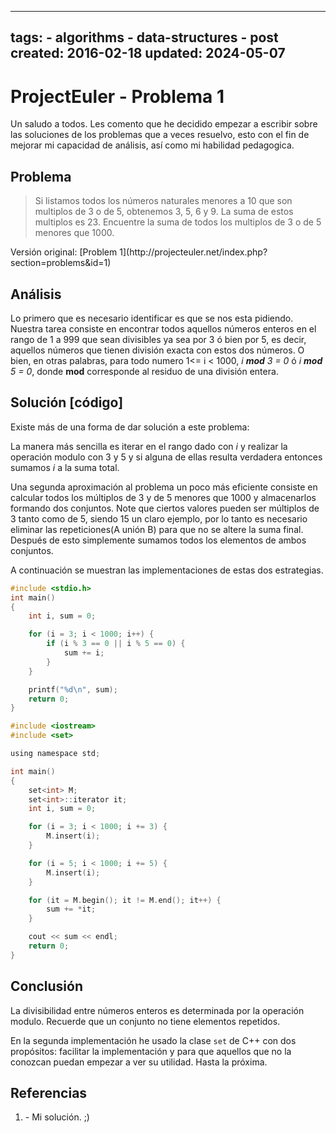 <!-- vim: set spelllang=es_MX: -->

---
tags:
    - algorithms
    - data-structures
    - post
created: 2016-02-18
updated: 2024-05-07
---
# ProjectEuler - Problema 1

Un saludo a todos. Les comento que he decidido empezar a escribir sobre las soluciones de los problemas que a veces resuelvo, esto con el fin de mejorar mi capacidad de análisis, así como mi habilidad pedagogica.

## Problema

<blockquote>
  Si listamos todos los números naturales menores a 10 que son multiplos de 3 o de 5, obtenemos 3, 5, 6 y 9. La suma de estos multiplos es 23.
  Encuentre la suma de todos los multiplos de 3 o de 5 menores que 1000.
</blockquote>
Versión original: [Problem 1](http://projecteuler.net/index.php?section=problems&id=1)


## Análisis
Lo primero que es necesario identificar  es que se  nos esta pidiendo. Nuestra tarea consiste en encontrar todos aquellos números enteros en el rango de 1 a 999 que sean divisibles ya sea por 3 ó bien por 5, es decir, aquellos números que tienen división exacta con estos dos números. O bien, en otras palabras, para todo numero 1<= i < 1000, <i>i <b>mod</b> 3 = 0</i> ó <i>i <b>mod</b> 5 = 0</i>, donde <b>mod</b> corresponde al residuo de una división entera.

## Solución [código]
Existe más de una forma de dar solución a este problema:

La manera más sencilla es iterar en el rango dado con <i>i</i> y realizar la operación modulo con 3 y 5 y si alguna de ellas resulta verdadera entonces sumamos <i>i</i> a la suma total.

Una segunda aproximación al problema un poco más eficiente consiste en calcular todos los múltiplos de 3 y de 5 menores que 1000 y almacenarlos formando dos conjuntos. Note que ciertos valores pueden ser múltiplos de 3 tanto como de 5, siendo 15 un claro ejemplo, por lo tanto es necesario eliminar las repeticiones(A unión B) para que no se altere la suma final. Después de esto simplemente sumamos todos los elementos de ambos conjuntos.

A continuación se muestran las implementaciones de estas dos estrategias.


```c
#include <stdio.h>
int main()
{
    int i, sum = 0;

    for (i = 3; i < 1000; i++) {
        if (i % 3 == 0 || i % 5 == 0) {
            sum += i;
        }
    }

    printf("%d\n", sum);
    return 0;
}

```


```c
#include <iostream>
#include <set>

using namespace std;

int main()
{
    set<int> M;
    set<int>::iterator it;
    int i, sum = 0;

    for (i = 3; i < 1000; i += 3) {
        M.insert(i);
    }

    for (i = 5; i < 1000; i += 5) {
        M.insert(i);
    }

    for (it = M.begin(); it != M.end(); it++) {
        sum += *it;
    }

    cout << sum << endl;
    return 0;
}

```

## Conclusión

La divisibilidad entre números enteros es determinada por la operación modulo. Recuerde que un conjunto no tiene elementos repetidos.

En la segunda implementación he usado la clase `set` de C++ con dos propósitos: facilitar la implementación y para que aquellos que no la conozcan puedan empezar a ver su utilidad. Hasta la próxima.

## Referencias
<ol>
  <li>- Mi solución. ;)</li>
</ol>
